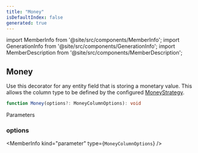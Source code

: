 ```yaml
---
title: "Money"
isDefaultIndex: false
generated: true
---
```

<!-- This file was generated from the Vendure source. Do not modify. Instead, re-run the "docs:build" script -->
import MemberInfo from '@site/src/components/MemberInfo';
import GenerationInfo from '@site/src/components/GenerationInfo';
import MemberDescription from '@site/src/components/MemberDescription';


## Money

<GenerationInfo sourceFile="packages/core/src/entity/money.decorator.ts" sourceLine="29" packageName="@vendure/core" since="2.0.0" />

Use this decorator for any entity field that is storing a monetary value.
This allows the column type to be defined by the configured <a href='/reference/typescript-api/money/money-strategy#moneystrategy'>MoneyStrategy</a>.

```ts title="Signature"
function Money(options?: MoneyColumnOptions): void
```
Parameters

### options

<MemberInfo kind="parameter" type={`MoneyColumnOptions`} />

